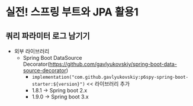 # 실전! 스프링 부트와 JPA 활용1

## 쿼리 파라미터 로그 남기기
- 외부 라이브러리
  - Spring Boot DataSource Decorator(https://github.com/gavlyukovskiy/spring-boot-data-source-decorator)
    - ```implementation("com.github.gavlyukovskiy:p6spy-spring-boot-starter:${version}")``` << 라이브러리 추가
    - 1.8.1 -> Spring boot 2.x
    - 1.9.0 -> Spring boot 3.x